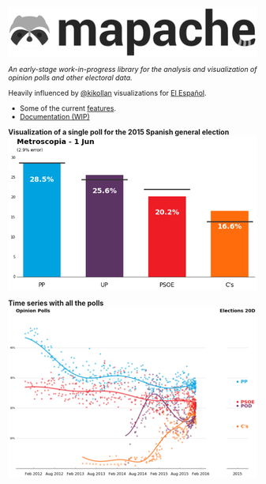 ![mapache](doc/source/mapache.png)

*An early-stage work-in-progress library for the analysis and visualization of opinion polls and other electoral data.*

Heavily influenced by [@kikollan](https://twitter.com/kikollan) visualizations for [El Español](http://www.elespanol.com/kiko_llaneras/).

* Some of the current [features](https://github.com/cesans/mapache/blob/master/examples/features.ipynb).
* [Documentation (WIP)](http://mapache.readthedocs.org)

__Visualization of a single poll for the 2015 Spanish general election__
![mapache](doc/source/one_poll_bars.png)

__Time series with all the polls__
![mapache](doc/source/time_series.png)
